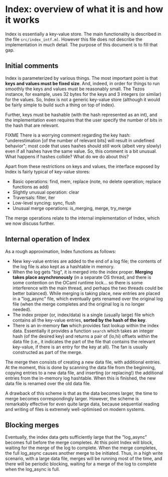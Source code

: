 # Index: overview of what it is and how it works



Index is essentially a key-value store. The main functionality is described in the file `src/index_intf.ml`. However this file does not describe the implementation in much detail. The purpose of this document is to fill that gap.



## Initial comments

Index is parameterized by various things. The most important point is that **keys and values must be fixed size**. And, indeed, in order for things to run smoothly the keys and values must be reasonably small. The Tezos instance, for example, uses 32 bytes for the keys and 3 integers (or similar) for the values. So, Index is not a generic key-value store (although it would be fairly simple to build such a thing on top of index). 

Further, keys must be hashable (with the hash represented as an int), and the implementation even requires that the user specify the number of bits in the hash that are relevant.

FIXME There is a worrying comment regarding the key hash: "underestimation [of the number of relevant bits] will result in undefined behavior"; most code that uses hashes should still work (albeit very slowly) even if all hashes have the same value. So, this comment is a bit unusual. What happens if hashes collide? What do we do about this? 

Apart from these restrictions on keys and values, the interface exposed by Index is fairly typical of key-value stores: 

* Basic operations: find, mem, replace (note, no delete operation; replace functions as add)
* Slightly unusual operation: clear
* Traversals: filter, iter
* Low-level syncing: sync, flush
* Unusual merge operations: is_merging, merge, try_merge

The merge operations relate to the internal implementation of Index, which we now discuss further.



## Internal operation of Index

As a rough approximation, Index functions as follows:

* New key-value entries are added to the end of a log file; the contents of the log file is also kept as a hashtable in memory.
* When the log gets "big", it is merged into the index proper. **Merging takes place asynchronously** (in a separate OS thread, and there is some contention on the OCaml runtime lock... so there is some interference with the main thread, and perhaps the two threads could be better balanced). While merging is taking place, new entries are placed in a "log_async" file, which eventually gets renamed over the original log file (when the merge completes and the original log is no longer needed).
* The index proper (or, index/data) is a single (usually large) file which contains all the key-value entries, **sorted by the hash of the key**.
* There is an in-memory **fan** which provides fast lookup within the index data. Essentially it provides a function `search` which takes an integer hash (of the desired key) and returns a pair of (lo,hi) offsets within the data file (i.e., it indicates the part of the file that contains the relevant key-value, if there is an entry for the key at all). The fan is usually constructed as part of the merge.

The merge then consists of creating a new data file, with additional entries. At the moment, this is done by scanning the data file from the beginning, copying entries to a new data file, and inserting (or replacing!) the additional entries from the in-memory log hashtable. When this is finished, the new data file is renamed over the old data file. 

A drawback of this scheme is that as the data becomes larger, the time to merge becomes correspondingly larger. However, the scheme is remarkably effective for even quite large data, because sequential reading and writing of files is extremely well-optimised on modern systems.



## Blocking merges

Eventually, the index data gets sufficiently large that the "log_async" becomes full before the merge completes. At this point Index will block, waiting for the merge of the log to complete. When the merge completes, the full log_async causes another merge to be initiated. Thus, in a high write scenario, with a large data file, merges will be running most of the time, and there will be periodic blocking, waiting for a merge of the log to complete when the log_async is full.